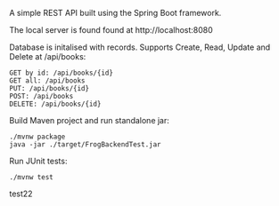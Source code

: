 A simple REST API built using the Spring Boot framework.

The local server is found found at http://localhost:8080

Database is initalised with records. Supports Create, Read, Update and Delete at /api/books:
```
GET by id: /api/books/{id}
GET all: /api/books
PUT: /api/books/{id}
POST: /api/books
DELETE: /api/books/{id}
```

Build Maven project and run standalone jar:
```
./mvnw package
java -jar ./target/FrogBackendTest.jar
```
Run JUnit tests:
```
./mvnw test
```

test22
